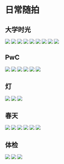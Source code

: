 # 日常随拍

## 大学时光

<div class="album-wrap">
    <img src="/xiangce/college/1.jpg" class="medium-zoom-image"/>
    <img src="/xiangce/college/2.jpg" class="medium-zoom-image"/>    
    <img src="/xiangce/college/3.jpg" class="medium-zoom-image"/>    
    <img src="/xiangce/college/4.jpg" class="medium-zoom-image"/>    
    <img src="/xiangce/college/5.jpg" class="medium-zoom-image"/>    
    <img src="/xiangce/college/6.jpg" class="medium-zoom-image"/>    
    <img src="/xiangce/college/7.jpg" class="medium-zoom-image"/>    
    <img src="/xiangce/college/8.jpg" class="medium-zoom-image"/>    
    <img src="/xiangce/college/9.jpg" class="medium-zoom-image"/>    
    <!-- <img src="/xiangce/college/10.jpg" class="medium-zoom-image"/>    
    <img src="/xiangce/college/11.jpg" class="medium-zoom-image"/>    
    <img src="/xiangce/college/12.jpg" class="medium-zoom-image"/>     -->
</div>

## PwC

<div class="album-wrap">
    <img src="/xiangce/pwc/1.png" class="medium-zoom-image"/>
    <img src="/xiangce/pwc/2.png" class="medium-zoom-image"/>
    <img src="/xiangce/pwc/3.png" class="medium-zoom-image"/>
    <img src="/xiangce/pwc/4.png" class="medium-zoom-image"/>
    <img src="/xiangce/pwc/5.png" class="medium-zoom-image"/>
    <img src="/xiangce/pwc/6.png" class="medium-zoom-image"/>
</div>

## 灯

<div class="album-wrap">
    <img src="/xiangce/deng/1.jpg" class="medium-zoom-image"/>
    <img src="/xiangce/deng/2.jpg" class="medium-zoom-image"/>
    <img src="/xiangce/deng/3.jpg" class="medium-zoom-image"/>
</div>

## 春天

<div class="album-wrap">
    <img src="/xiangce/youxian/1.jpg" class="medium-zoom-image"/>
    <img src="/xiangce/youxian/2.jpg" class="medium-zoom-image"/>
    <img src="/xiangce/youxian/3.jpg" class="medium-zoom-image"/>
    <img src="/xiangce/youxian/4.jpg" class="medium-zoom-image"/>
    <img src="/xiangce/youxian/5.jpg" class="medium-zoom-image"/>
    <img src="/xiangce/youxian/6.jpg" class="medium-zoom-image"/>
</div>

## 体检

<div class="album-wrap">
    <img src="/xiangce/check/tijian1.jpg" class="medium-zoom-image"/>
    <img src="/xiangce/check/tijian2.jpg" class="medium-zoom-image"/>
    <img src="/xiangce/check/tijian3.jpg" class="medium-zoom-image"/>
</div>

<!-- ## 早中晚

<div class="album-wrap">
    <img src="/xiangce/road/1.jpg" class="medium-zoom-image"/>
    <img src="/xiangce/road/2.jpg" class="medium-zoom-image"/>
    <img src="/xiangce/road/3.jpg" class="medium-zoom-image"/>
</div> -->
